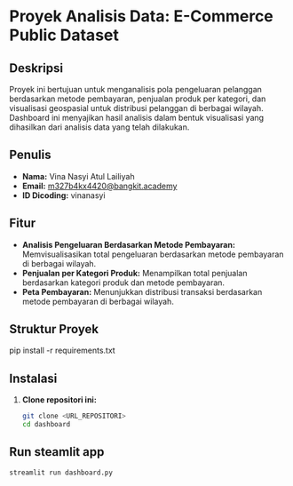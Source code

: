 # Proyek Analisis Data: E-Commerce Public Dataset

## Deskripsi
Proyek ini bertujuan untuk menganalisis pola pengeluaran pelanggan berdasarkan metode pembayaran, penjualan produk per kategori, dan visualisasi geospasial untuk distribusi pelanggan di berbagai wilayah. Dashboard ini menyajikan hasil analisis dalam bentuk visualisasi yang dihasilkan dari analisis data yang telah dilakukan.

## Penulis
- **Nama:** Vina Nasyi Atul Lailiyah  
- **Email:** m327b4kx4420@bangkit.academy  
- **ID Dicoding:** vinanasyi  

## Fitur
- **Analisis Pengeluaran Berdasarkan Metode Pembayaran:** Memvisualisasikan total pengeluaran berdasarkan metode pembayaran di berbagai wilayah.
- **Penjualan per Kategori Produk:** Menampilkan total penjualan berdasarkan kategori produk dan metode pembayaran.
- **Peta Pembayaran:** Menunjukkan distribusi transaksi berdasarkan metode pembayaran di berbagai wilayah.

## Struktur Proyek

pip install -r requirements.txt

## Instalasi
1. **Clone repositori ini:**
   ```bash
   git clone <URL_REPOSITORI>
   cd dashboard
   
## Run steamlit app
```
streamlit run dashboard.py
```
